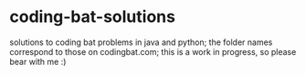 # coding-bat-solutions
solutions to coding bat problems in java and python; 
the folder names correspond to those on codingbat.com;
this is a work in progress, so please bear with me :)
